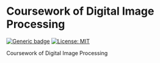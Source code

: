 # Coursework of Digital Image Processing
[![Generic badge](https://img.shields.io/badge/version-v3.1.1-blue.svg)](https://shields.io/)
[![License: MIT](https://img.shields.io/badge/License-MIT-green.svg)](https://opensource.org/licenses/MIT) 

Coursework of Digital Image Processing
